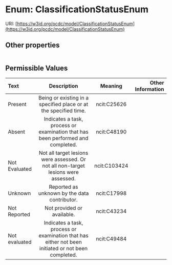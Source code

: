 
# Enum: ClassificationStatusEnum




URI: [https://w3id.org/pcdc/model/ClassificationStatusEnum](https://w3id.org/pcdc/model/ClassificationStatusEnum)


## Other properties

|  |  |  |
| --- | --- | --- |

## Permissible Values

| Text | Description | Meaning | Other Information |
| :--- | :---: | :---: | ---: |
| Present | Being or existing in a specified place or at the specified time. | ncit:C25626 |  |
| Absent | Indicates a task, process or examination that has been performed and completed. | ncit:C48190 |  |
| Not Evaluated | Not all target lesions were assessed. Or not all non-target lesions were assessed. | ncit:C103424 |  |
| Unknown | Reported as unknown by the data contributor. | ncit:C17998 |  |
| Not Reported | Not provided or available. | ncit:C43234 |  |
| Not evaluated | Indicates a task, process or examination that has either not been initiated or not been completed. | ncit:C49484 |  |

